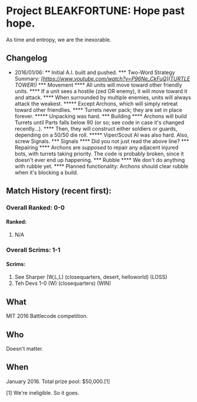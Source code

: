# Project BLEAKFORTUNE: Hope past hope.

As time and entropy, we are the inexorable.

## Changelog
* 2016/01/06:
** Initial A.I. built and pushed.
*** Two-Word Strategy Summary: *[https://www.youtube.com/watch?v=P96Ne_CkFuQ](TURTLE TOWER!)*
*** Movement
**** All units will move toward other friendly units.
**** If a unit sees a hostile (zed OR enemy), it will move toward it and attack.
**** When surrounded by multiple enemies, units will always attack the weakest.
***** Except Archons, which will simply retreat toward other friendlies.
**** Turrets never pack; they are set in place forever.
***** Unpacking was hard.
*** Building
**** Archons will build Turrets until Parts falls below 90 (or so; see code in case it's changed recently...).
**** Then, they will construct either soldiers or guards, depending on a 50/50 die roll.
***** Viper/Scout AI was also hard. Also, screw Signals. 
*** Signals
**** Did you not just read the above line?
*** Repairing
**** Archons are _supposed_ to repair any adjacent injured bots, with turrets taking priority. The code is probably broken, since it doesn't ever end up happening.
*** Rubble
**** We don't do anything with rubble yet.
**** Planned functionality: Archons should clear rubble when it's blocking a build.

## Match History (recent first):
### Overall Ranked: 0-0
#### Ranked:
1. N/A

### Overall Scrims: 1-1 
#### Scrims:
1. See Sharper (W,L,L) (closequarters, desert, helloworld) (LOSS)
2. Teh Devs 1-0 (W) (closequarters) (WIN)

## What 

MIT 2016 Battlecode competition.

## Who

Doesn't matter.

## When

January 2016. Total prize pool: $50,000.[1]

[1] We're ineligible. So it goes.
